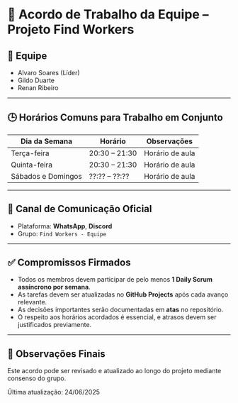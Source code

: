# 📝 Acordo de Trabalho da Equipe – Projeto Find Workers

## 👥 Equipe
- Alvaro Soares (Líder)
- Gildo Duarte
- Renan Ribeiro

---

## 🕒 Horários Comuns para Trabalho em Conjunto

| Dia da Semana      | Horário         | Observações        |
|--------------------|-----------------|--------------------|
| Terça-feira        | 20:30 – 21:30   | Horário de aula    |
| Quinta-feira       | 20:30 – 21:30   | Horário de aula    |
| Sábados e Domingos | ??:?? – ??:??   | Horário de aula    |

---

## 💬 Canal de Comunicação Oficial
- Plataforma: **WhatsApp**, **Discord**  
- Grupo: `Find Workers - Equipe`

---

## ✅ Compromissos Firmados

- Todos os membros devem participar de pelo menos **1 Daily Scrum assíncrono por semana**.
- As tarefas devem ser atualizadas no **GitHub Projects** após cada avanço relevante.
- As decisões importantes serão documentadas em **atas** no repositório.
- O respeito aos horários acordados é essencial, e atrasos devem ser justificados previamente.

---

## 📌 Observações Finais

Este acordo pode ser revisado e atualizado ao longo do projeto mediante consenso do grupo.

Última atualização: 24/06/2025
